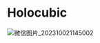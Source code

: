 # Holocubic
![微信图片_202310021145002](https://github.com/Richardgtx/Holocubic/assets/139878921/3bdc0fd6-4fd6-4a6f-abc4-e60f32990087)
